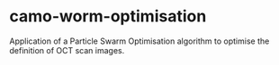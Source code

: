 # camo-worm-optimisation
Application of a Particle Swarm Optimisation algorithm to optimise the definition of OCT scan images.
